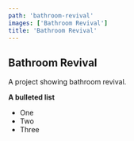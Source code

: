 ```yaml
---
path: 'bathroom-revival'
images: ['Bathroom Revival']
title: 'Bathroom Revival'
---
```


## Bathroom Revival

A project showing bathroom revival.

**A bulleted list**

- One
- Two
- Three
